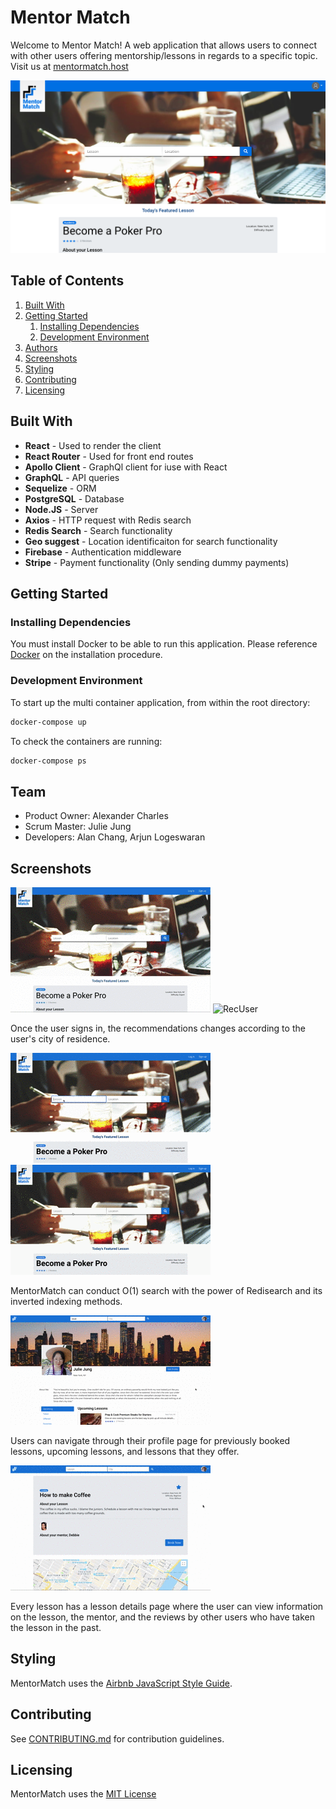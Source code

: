 # Mentor Match

Welcome to Mentor Match! A web application that allows users to connect with other users offering mentorship/lessons in regards to a specific topic. Visit us at [mentormatch.host](http://mentormatch.host)

![Main](./readmeImgs/landingScreenshot.png)

## Table of Contents

1. [Built With](#built-with)
1. [Getting Started](#getting-started)
   1. [Installing Dependencies](#installing-dependencies)
   1. [Development Environment](#development-environment)
1. [Authors](#authors)
1. [Screenshots](#screenshots)
1. [Styling](#styling)
1. [Contributing](#contributing)
1. [Licensing](#licensing)

## Built With

- **React** - Used to render the client
- **React Router** - Used for front end routes
- **Apollo Client** - GraphQl client for iuse with React
- **GraphQL** - API queries
- **Sequelize** - ORM
- **PostgreSQL** - Database
- **Node.JS** - Server
- **Axios** - HTTP request with Redis search
- **Redis Search** - Search functionality
- **Geo suggest** - Location identificaiton for search functionality
- **Firebase** - Authentication middleware
- **Stripe** - Payment functionality (Only sending dummy payments)

## Getting Started

### Installing Dependencies

You must install Docker to be able to run this application. Please reference [Docker](https://www.docker.com/) on the installation procedure.

### Development Environment

To start up the multi container application, from within the root directory:

```sh
docker-compose up
```

To check the containers are running:

```sh
docker-compose ps
```

## Team

- Product Owner: Alexander Charles
- Scrum Master: Julie Jung
- Developers: Alan Chang, Arjun Logeswaran

## Screenshots

![RecGuest](./readmeImgs/rec-guest.gif)
![RecUser](./readmeImgs/rec-user.gif)

Once the user signs in, the recommendations changes according to the user's city of residence.

![Search1](./readmeImgs/search-cookingsteak.gif)
![Search2](./readmeImgs/search-cookingsteakforbeginners.gif)

MentorMatch can conduct O(1) search with the power of Redisearch and its inverted indexing methods.

![UserProfile](./readmeImgs/userProfile.gif)

Users can navigate through their profile page for previously booked lessons, upcoming lessons, and lessons that they offer.

![LessonDetails](./readmeImgs/lessonDetails.gif)

Every lesson has a lesson details page where the user can view information on the lesson, the mentor, and the reviews by other users who have taken the lesson in the past.

## Styling

MentorMatch uses the [Airbnb JavaScript Style Guide](https://github.com/airbnb/javascript/).

## Contributing

See [CONTRIBUTING.md](CONTRIBUTING.md) for contribution guidelines.

## Licensing

MentorMatch uses the [MIT License](LICENSE.md)

